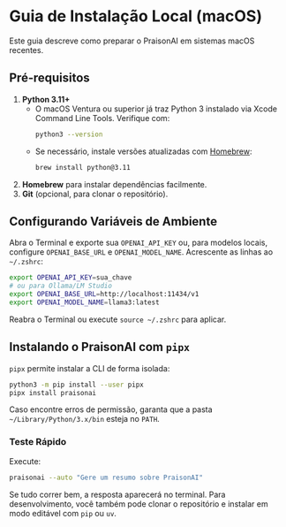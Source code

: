 # Guia de Instalação Local (macOS)

Este guia descreve como preparar o PraisonAI em sistemas macOS recentes.

## Pré‑requisitos

1. **Python 3.11+**
   - O macOS Ventura ou superior já traz Python 3 instalado via Xcode Command Line Tools. Verifique com:
     ```bash
     python3 --version
     ```
   - Se necessário, instale versões atualizadas com [Homebrew](https://brew.sh/):
     ```bash
     brew install python@3.11
     ```
2. **Homebrew** para instalar dependências facilmente.
3. **Git** (opcional, para clonar o repositório).

## Configurando Variáveis de Ambiente

Abra o Terminal e exporte sua `OPENAI_API_KEY` ou, para modelos locais, configure `OPENAI_BASE_URL` e `OPENAI_MODEL_NAME`. Acrescente as linhas ao `~/.zshrc`:
```bash
export OPENAI_API_KEY=sua_chave
# ou para Ollama/LM Studio
export OPENAI_BASE_URL=http://localhost:11434/v1
export OPENAI_MODEL_NAME=llama3:latest
```
Reabra o Terminal ou execute `source ~/.zshrc` para aplicar.

## Instalando o PraisonAI com `pipx`

`pipx` permite instalar a CLI de forma isolada:
```bash
python3 -m pip install --user pipx
pipx install praisonai
```
Caso encontre erros de permissão, garanta que a pasta `~/Library/Python/3.x/bin` esteja no `PATH`.

### Teste Rápido

Execute:
```bash
praisonai --auto "Gere um resumo sobre PraisonAI"
```
Se tudo correr bem, a resposta aparecerá no terminal. Para desenvolvimento, você também pode clonar o repositório e instalar em modo editável com `pip` ou `uv`.


